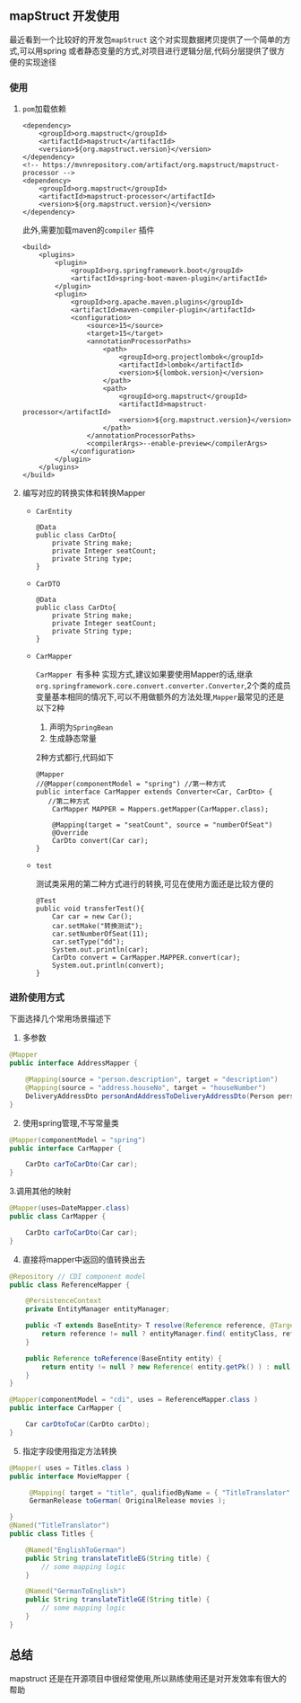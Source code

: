 ## mapStruct 开发使用

最近看到一个比较好的开发包`mapStruct` 这个对实现数据拷贝提供了一个简单的方式,可以用spring 或者静态变量的方式,对项目进行逻辑分层,代码分层提供了很方便的实现途径

### 使用

1. `pom`加载依赖

   ```
   <dependency>
       <groupId>org.mapstruct</groupId>
       <artifactId>mapstruct</artifactId>
       <version>${org.mapstruct.version}</version>
   </dependency>
   <!-- https://mvnrepository.com/artifact/org.mapstruct/mapstruct-processor -->
   <dependency>
       <groupId>org.mapstruct</groupId>
       <artifactId>mapstruct-processor</artifactId>
       <version>${org.mapstruct.version}</version>
   </dependency>
   ```

     此外,需要加载maven的`compiler` 插件

   ```
   <build>
       <plugins>
           <plugin>
               <groupId>org.springframework.boot</groupId>
               <artifactId>spring-boot-maven-plugin</artifactId>
           </plugin>
           <plugin>
               <groupId>org.apache.maven.plugins</groupId>
               <artifactId>maven-compiler-plugin</artifactId>
               <configuration>
                   <source>15</source>
                   <target>15</target>
                   <annotationProcessorPaths>
                       <path>
                           <groupId>org.projectlombok</groupId>
                           <artifactId>lombok</artifactId>
                           <version>${lombok.version}</version>
                       </path>
                       <path>
                           <groupId>org.mapstruct</groupId>
                           <artifactId>mapstruct-processor</artifactId>
                           <version>${org.mapstruct.version}</version>
                       </path>
                   </annotationProcessorPaths>
                   <compilerArgs>--enable-preview</compilerArgs>
               </configuration>
           </plugin>
       </plugins>
   </build>
   ```

2. 编写对应的转换实体和转换Mapper

   * `CarEntity`

     ```
     @Data
     public class CarDto{
         private String make;
         private Integer seatCount;
         private String type;
     }
     ```

   * `CarDTO`

     ```
     @Data
     public class CarDto{
         private String make;
         private Integer seatCount;
         private String type;
     }
     ```

   * `CarMapper`

      `CarMapper `有多种 实现方式,建议如果要使用Mapper的话,继承`org.springframework.core.convert.converter.Converter`,2个类的成员变量基本相同的情况下,可以不用做额外的方法处理,`Mapper`最常见的还是以下2种

     1.  声明为`SpringBean`
     2.  生成静态常量

       2种方式都行,代码如下

     ```
     @Mapper
     //@Mapper(componentModel = "spring") //第一种方式
     public interface CarMapper extends Converter<Car, CarDto> {
     	//第二种方式
         CarMapper MAPPER = Mappers.getMapper(CarMapper.class);
     
         @Mapping(target = "seatCount", source = "numberOfSeat")
         @Override
         CarDto convert(Car car);
     }
     ```

   * `test`

     测试类采用的第二种方式进行的转换,可见在使用方面还是比较方便的

     ```
     @Test
     public void transferTest(){
         Car car = new Car();
         car.setMake("转换测试");
         car.setNumberOfSeat(11);
         car.setType("dd");
         System.out.println(car);
         CarDto convert = CarMapper.MAPPER.convert(car);
         System.out.println(convert);
     }
     ```


### 进阶使用方式
下面选择几个常用场景描述下

1. 多参数
```java
@Mapper
public interface AddressMapper {

    @Mapping(source = "person.description", target = "description")
    @Mapping(source = "address.houseNo", target = "houseNumber")
    DeliveryAddressDto personAndAddressToDeliveryAddressDto(Person person, Address address);
}
```

2. 使用spring管理,不写常量类
```java
@Mapper(componentModel = "spring")
public interface CarMapper {

    CarDto carToCarDto(Car car);
}
```

3.调用其他的映射
```java
@Mapper(uses=DateMapper.class)
public class CarMapper {

    CarDto carToCarDto(Car car);
}
```
4. 直接将mapper中返回的值转换出去
```java
@Repository // CDI component model
public class ReferenceMapper {

    @PersistenceContext
    private EntityManager entityManager;

    public <T extends BaseEntity> T resolve(Reference reference, @TargetType Class<T> entityClass) {
        return reference != null ? entityManager.find( entityClass, reference.getPk() ) : null;
    }

    public Reference toReference(BaseEntity entity) {
        return entity != null ? new Reference( entity.getPk() ) : null;
    }
}

@Mapper(componentModel = "cdi", uses = ReferenceMapper.class )
public interface CarMapper {

    Car carDtoToCar(CarDto carDto);
}

```

5. 指定字段使用指定方法转换
```java
@Mapper( uses = Titles.class )
public interface MovieMapper {

     @Mapping( target = "title", qualifiedByName = { "TitleTranslator", "EnglishToGerman" } )
     GermanRelease toGerman( OriginalRelease movies );

}
@Named("TitleTranslator")
public class Titles {

    @Named("EnglishToGerman")
    public String translateTitleEG(String title) {
        // some mapping logic
    }

    @Named("GermanToEnglish")
    public String translateTitleGE(String title) {
        // some mapping logic
    }
}

```

## 总结 

mapstruct 还是在开源项目中很经常使用,所以熟练使用还是对开发效率有很大的帮助
